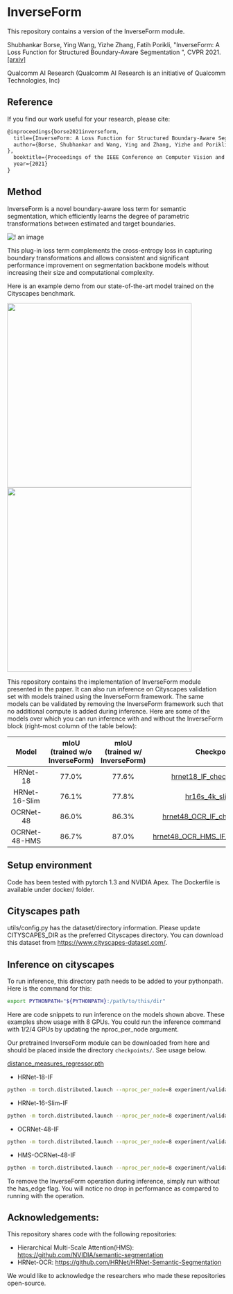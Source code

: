 # InverseForm

This repository contains a version of the InverseForm module.

Shubhankar Borse, Ying Wang, Yizhe Zhang, Fatih Porikli, "InverseForm: A Loss Function for Structured Boundary-Aware Segmentation
", CVPR 2021.[[arxiv]](https://arxiv.org/abs/2104.02745)

Qualcomm AI Research (Qualcomm AI Research is an initiative of Qualcomm Technologies, Inc)

## Reference
If you find our work useful for your research, please cite:
```latex
@inproceedings{borse2021inverseform,
  title={InverseForm: A Loss Function for Structured Boundary-Aware Segmentation},
  author={Borse, Shubhankar and Wang, Ying and Zhang, Yizhe and Porikli, Fatih
},
  booktitle={Proceedings of the IEEE Conference on Computer Vision and Pattern Recognition},
  year={2021}
}
```

## Method
InverseForm is a novel boundary-aware loss term for semantic segmentation, which efficiently learns the degree of parametric transformations between estimated and target boundaries. 

![! an image](display/inverseform_framework.png)

This plug-in loss term complements the cross-entropy loss in capturing boundary transformations and allows consistent and significant performance improvement on segmentation backbone models without increasing their size and computational complexity.

Here is an example demo from our state-of-the-art model trained on the Cityscapes benchmark.

<img src="display/if_photos_gif.gif " width="425"/> <img src="display/if_labels_gif.gif " width="425"/>

This repository contains the implementation of InverseForm module presented in the paper. It can also run inference on Cityscapes validation set with models trained using the InverseForm framework. The same models can be validated by removing the InverseForm framework such that no additional compute is added during inference. Here are some of the models over which you can run inference with and without the InverseForm block (right-most column of the table below):



| Model           | mIoU (trained w/o InverseForm)  | mIoU (trained w/ InverseForm)   | Checkpoint |
| :-------------: | :-----------------------------: | :-----------------------------: | :-----------------------------: |
| HRNet-18        | 77.0%                           | 77.6% |[hrnet18_IF_checkpoint.pth](https://github.com/Qualcomm-AI-research/InverseForm/releases/download/v1.0/hrnet18_IF_checkpoint.pth)|
| HRNet-16-Slim   | 76.1%                           | 77.8% |[hr16s_4k_slim.pth](https://github.com/Qualcomm-AI-research/InverseForm/releases/download/v1.0/hr16s_4k_slim.pth)|
| OCRNet-48       | 86.0%                           | 86.3% | [hrnet48_OCR_IF_checkpoint.pth](https://github.com/Qualcomm-AI-research/InverseForm/releases/download/v1.0/hrnet48_OCR_IF_checkpoint.pth)|
| OCRNet-48-HMS   | 86.7%                           | 87.0%                           | [hrnet48_OCR_HMS_IF_checkpoint.pth](https://github.com/Qualcomm-AI-research/InverseForm/releases/download/v1.0/hrnet48_OCR_HMS_IF_checkpoint.pth) |


## Setup environment 

Code has been tested with pytorch 1.3 and NVIDIA Apex. The Dockerfile is available under docker/ folder.

## Cityscapes path   

utils/config.py has the dataset/directory information. Please update CITYSCAPES_DIR as the preferred Cityscapes directory. You can download this dataset from https://www.cityscapes-dataset.com/.

## Inference on cityscapes

To run inference, this directory path needs to be added to your pythonpath. Here is the command for this:

```bash
export PYTHONPATH="${PYTHONPATH}:/path/to/this/dir"
```

Here are code snippets to run inference on the models shown above. These examples show usage with 8 GPUs. You could run the inference command with 1/2/4 GPUs by updating the nproc_per_node argument. 

Our pretrained InverseForm module can be downloaded from here and should be placed inside the directory `checkpoints/`. See usage below.

[distance_measures_regressor.pth](https://github.com/Qualcomm-AI-research/InverseForm/releases/download/v1.0/distance_measures_regressor.pth)


* HRNet-18-IF
```bash
python -m torch.distributed.launch --nproc_per_node=8 experiment/validation.py --output_dir "/path/to/output/dir" --model_path "checkpoints/hrnet18_IF_checkpoint.pth" --has_edge True
```
* HRNet-16-Slim-IF
```bash
python -m torch.distributed.launch --nproc_per_node=8 experiment/validation.py --output_dir "/path/to/output/dir" --model_path "checkpoints/hr16s_4k_slim.pth" --hrnet_base "16" --arch "lighthrnet.HRNet16" --has_edge True
```
* OCRNet-48-IF
```bash
python -m torch.distributed.launch --nproc_per_node=8 experiment/validation.py --output_dir "/path/to/output/dir" --model_path checkpoints/hrnet48_OCR_IF_checkpoint.pth --arch "ocrnet.HRNet" --hrnet_base "48" --has_edge True
```
* HMS-OCRNet-48-IF
```bash
python -m torch.distributed.launch --nproc_per_node=8 experiment/validation.py --output_dir "/path/to/output/dir" --model_path checkpoints/hrnet48_OCR_HMS_IF_checkpoint.pth --arch "ocrnet.HRNet_Mscale" --hrnet_base "48" --has_edge True
```

To remove the InverseForm operation during inference, simply run without the has_edge flag. You will notice no drop in performance as compared to running with the operation. 

## Acknowledgements:

This repository shares code with the following repositories:

* Hierarchical Multi-Scale Attention(HMS): 
https://github.com/NVIDIA/semantic-segmentation
* HRNet-OCR: https://github.com/HRNet/HRNet-Semantic-Segmentation

We would like to acknowledge the researchers who made these repositories open-source.

